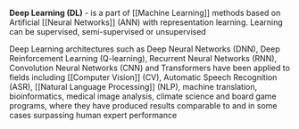 **Deep Learning (DL)** - is a part of [[Machine Learning]] methods based on Artificial [[Neural Networks]] (ANN) with representation learning. Learning can be supervised, semi-supervised or unsupervised

Deep Learning architectures such as Deep Neural Networks (DNN), Deep Reinforcement Learning (Q-learning), Recurrent Neural Networks (RNN), Convolution Neural Networks (CNN) and Transformers have been applied to fields including [[Computer Vision]] (CV), Automatic Speech Recognition (ASR), [[Natural Language Processing]] (NLP), machine translation, bioinformatics, medical image analysis, climate science and board game programs, where they have produced results comparable to and in some cases surpassing human expert performance